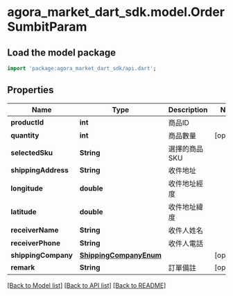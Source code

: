 # agora_market_dart_sdk.model.OrderSumbitParam

## Load the model package
```dart
import 'package:agora_market_dart_sdk/api.dart';
```

## Properties
Name | Type | Description | Notes
------------ | ------------- | ------------- | -------------
**productId** | **int** | 商品ID | 
**quantity** | **int** | 商品數量 | [optional] 
**selectedSku** | **String** | 選擇的商品SKU | 
**shippingAddress** | **String** | 收件地址 | 
**longitude** | **double** | 收件地址經度 | 
**latitude** | **double** | 收件地址緯度 | 
**receiverName** | **String** | 收件人姓名 | 
**receiverPhone** | **String** | 收件人電話 | 
**shippingCompany** | [**ShippingCompanyEnum**](ShippingCompanyEnum.md) |  | [optional] 
**remark** | **String** | 訂單備註 | [optional] 

[[Back to Model list]](../README.md#documentation-for-models) [[Back to API list]](../README.md#documentation-for-api-endpoints) [[Back to README]](../README.md)


